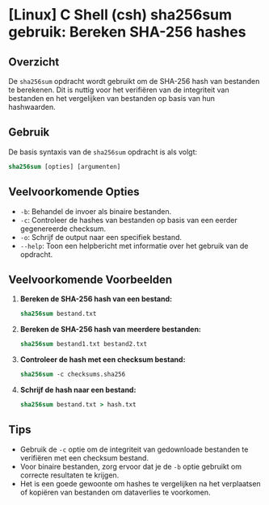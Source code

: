 # [Linux] C Shell (csh) sha256sum gebruik: Bereken SHA-256 hashes

## Overzicht
De `sha256sum` opdracht wordt gebruikt om de SHA-256 hash van bestanden te berekenen. Dit is nuttig voor het verifiëren van de integriteit van bestanden en het vergelijken van bestanden op basis van hun hashwaarden.

## Gebruik
De basis syntaxis van de `sha256sum` opdracht is als volgt:

```csh
sha256sum [opties] [argumenten]
```

## Veelvoorkomende Opties
- `-b`: Behandel de invoer als binaire bestanden.
- `-c`: Controleer de hashes van bestanden op basis van een eerder gegenereerde checksum.
- `-o`: Schrijf de output naar een specifiek bestand.
- `--help`: Toon een helpbericht met informatie over het gebruik van de opdracht.

## Veelvoorkomende Voorbeelden

1. **Bereken de SHA-256 hash van een bestand:**
   ```csh
   sha256sum bestand.txt
   ```

2. **Bereken de SHA-256 hash van meerdere bestanden:**
   ```csh
   sha256sum bestand1.txt bestand2.txt
   ```

3. **Controleer de hash met een checksum bestand:**
   ```csh
   sha256sum -c checksums.sha256
   ```

4. **Schrijf de hash naar een bestand:**
   ```csh
   sha256sum bestand.txt > hash.txt
   ```

## Tips
- Gebruik de `-c` optie om de integriteit van gedownloade bestanden te verifiëren met een checksum bestand.
- Voor binaire bestanden, zorg ervoor dat je de `-b` optie gebruikt om correcte resultaten te krijgen.
- Het is een goede gewoonte om hashes te vergelijken na het verplaatsen of kopiëren van bestanden om dataverlies te voorkomen.